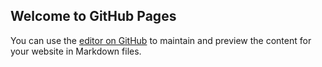 ## Welcome to GitHub Pages

You can use the [editor on GitHub](https://github.com/Indicodedev/fight--with--corona/edit/main/README.md) to maintain and preview the content for your website in Markdown files.


